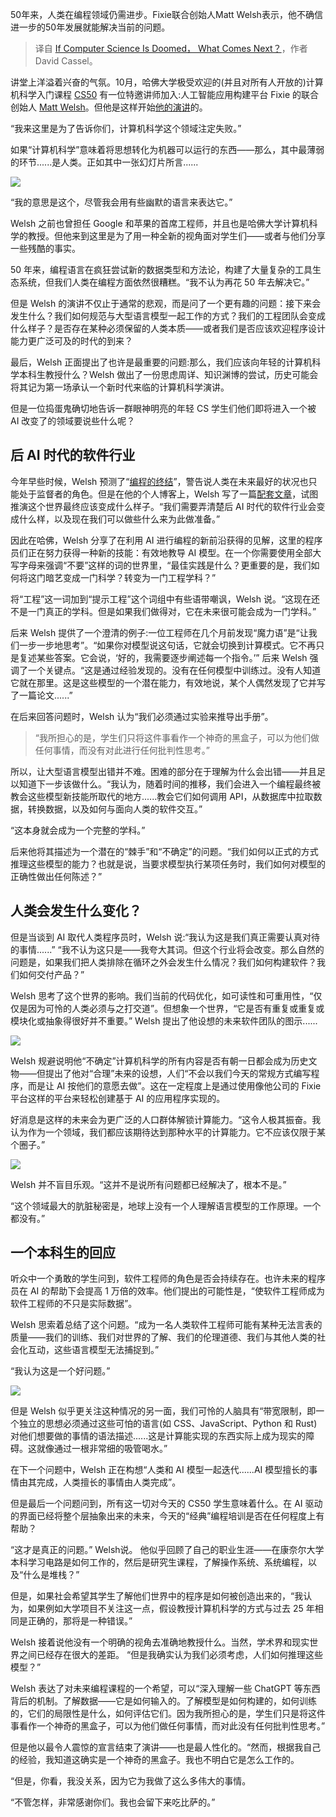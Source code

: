 <!--
title: 如果计算机科学命数已定，接下来会发生什么？
cover: https://cdn.thenewstack.io/media/2023/12/7d2e984b-computer-science-obituary-slide-matt-welsh-guest-lecture-for-cs50-2023.png
-->

50年来，人类在编程领域仍需进步。Fixie联合创始人Matt Welsh表示，他不确信进一步的50年发展就能解决当前的问题。

> 译自 [If Computer Science Is Doomed， What Comes Next？](https://thenewstack.io/if-computer-science-is-doomed-what-comes-next/)，作者 David Cassel。

讲堂上洋溢着兴奋的气氛。10月，哈佛大学极受欢迎的(并且对所有人开放的)计算机科学入门课程 [CS50](https://pll.harvard.edu/course/cs50-introduction-computer-science) 有一位特邀讲师加入:人工智能应用构建平台 Fixie 的联合创始人 [Matt Welsh](https://www.linkedin.com/in/welsh-matt/)。但他是这样开始[他的演讲](https://www.youtube.com/watch？v=JhCl-GeT4jw)的。

“我来这里是为了告诉你们，计算机科学这个领域注定失败。”

如果“计算机科学”意味着将思想转化为机器可以运行的东西——那么，其中最薄弱的环节......是人类。正如其中一张幻灯片所言......

![](https://cdn.thenewstack.io/media/2023/12/c15124e8-screenshot-of-matt-welsh-slide-from-cs50-presentation-2023-cs-is-doomed.png)

“我的意思是这个，尽管我会用有些幽默的语言来表达它。”

Welsh 之前也曾担任 Google 和苹果的首席工程师，并且也是哈佛大学计算机科学的教授。但他来到这里是为了用一种全新的视角面对学生们——或者与他们分享一些残酷的事实。

50 年来，编程语言在疯狂尝试新的数据类型和方法论，构建了大量复杂的工具生态系统，但我们人类在编程方面依然很糟糕。“我不认为再花 50 年去解决它。”

但是 Welsh 的演讲不仅止于通常的悲观，而是问了一个更有趣的问题：接下来会发生什么？我们如何规范与大型语言模型一起工作的方式？我们的工程团队会变成什么样子？是否存在某种必须保留的人类本质——或者我们是否应该欢迎程序设计能力更广泛可及的时代的到来？

最后，Welsh 正面提出了也许是最重要的问题:那么，我们应该向年轻的计算机科学本科生教授什么？Welsh 做出了一份思虑周详、知识渊博的尝试，历史可能会将其记为第一场承认一个新时代来临的计算机科学演讲。

但是一位捣蛋鬼确切地告诉一群眼神明亮的年轻 CS 学生们他们即将进入一个被 AI 改变了的领域要说些什么呢？

## 后 AI 时代的软件行业

今年早些时候，Welsh 预测了“[编程的终结](https://thenewstack.io/coding-sucks-anyway-matt-welsh-on-the-end-of-programming/)”，警告说人类在未来最好的状况也只能处于监督者的角色。但是在他的个人博客上，Welsh 写了一篇[配套文章](https://mdwdotla.medium.com/hey-lets-fire-all-the-devs-and-replace-them-with-ai-8a0c3011d12)，试图推演这个世界最终应该变成什么样子。“我们需要弄清楚后 AI 时代的软件行业会变成什么样，以及现在我们可以做些什么来为此做准备。”

因此在哈佛，Welsh 分享了在利用 AI 进行编程的新前沿获得的见解，这里的程序员们正在努力获得一种新的技能：有效地教导 AI 模型。在一个你需要使用全部大写字母来强调“不要”这样的词的世界里，“最佳实践是什么？更重要的是，我们如何将这门暗艺变成一门科学？转变为一门工程学科？”

将“工程”这一词加到“提示工程”这个词组中有些语带嘲讽，Welsh 说。“这现在还不是一门真正的学科。但是如果我们做得对，它在未来很可能会成为一门学科。”

后来 Welsh 提供了一个澄清的例子:一位工程师在几个月前发现“魔力语”是“让我们一步一步地思考”。“如果你对模型说这句话，它就会切换到计算模式。它不再只是复述某些答案。它会说，‘好的，我需要逐步阐述每一个指令。’” 后来 Welsh 强调了一个关键点。“这是通过经验发现的。没有在任何模型中训练过。没有人知道它就在那里。这是这些模型的一个潜在能力，有效地说，某个人偶然发现了它并写了一篇论文......”

在后来回答问题时，Welsh 认为“我们必须通过实验来推导出手册”。

> “我所担心的是，学生们只将这件事看作一个神奇的黑盒子，可以为他们做任何事情，而没有对此进行任何批判性思考。”

所以，让大型语言模型出错并不难。困难的部分在于理解为什么会出错——并且足以知道下一步该做什么。“我认为，随着时间的推移，我们会进入一个编程最终被教会这些模型新技能所取代的地方......教会它们如何调用 API，从数据库中拉取数据，转换数据，以及如何与面向人类的软件交互。”

“这本身就会成为一个完整的学科。”

后来他将其描述为一个潜在的“棘手”和“不确定”的问题。“我们如何以正式的方式推理这些模型的能力？也就是说，当要求模型执行某项任务时，我们如何对模型的正确性做出任何陈述？”

## 人类会发生什么变化？

但是当谈到 AI 取代人类程序员时，Welsh 说:“我认为这是我们真正需要认真对待的事情......” “我不认为这只是——我夸大其词。但这个行业将会改变。那么自然的问题是，如果我们把人类排除在循环之外会发生什么情况？我们如何构建软件？我们如何交付产品？”

Welsh 思考了这个世界的影响。我们当前的代码优化，如可读性和可重用性，“仅仅是因为可怜的人类必须与之打交道”。但想象一个世界，“它是否有重复或重复或模块化或抽象得很好并不重要。” Welsh 提出了他设想的未来软件团队的图示......

![](https://cdn.thenewstack.io/media/2023/12/c42ac903-software-team-of-the-future-slide-by-matt-welsh-guest-lecture-for-cs50-2023.png)

Welsh 规避说明他“不确定”计算机科学的所有内容是否有朝一日都会成为历史文物——但提出了他对“合理”未来的设想，人们“不会以我们今天的常规方式编写程序，而是让 AI 按他们的意愿去做”。这在一定程度上是通过使用像他公司的 Fixie 平台这样的平台来轻松创建基于 AI 的应用程序实现的。

好消息是这样的未来会为更广泛的人口群体解锁计算能力。“这令人极其振奋。我认为作为一个领域，我们都应该期待达到那种水平的计算能力。它不应该仅限于某个圈子。”

![](https://cdn.thenewstack.io/media/2023/12/40368fff-matt-welsh-guest-lecture-for-cs50-2023-silver-lining-programming-sucks-anyway.png)

Welsh 并不盲目乐观。“这并不是说所有问题都已经解决了，根本不是。”

“这个领域最大的肮脏秘密是，地球上没有一个人理解语言模型的工作原理。一个都没有。”

## 一个本科生的回应

听众中一个勇敢的学生问到，软件工程师的角色是否会持续存在。也许未来的程序员在 AI 的帮助下会提高 1 万倍的效率。他们提出的可能性是，“使软件工程师成为软件工程师的不只是实际数据”。

Welsh 思索着总结了这个问题。“成为一名人类软件工程师可能有某种无法言表的质量——我们的训练、我们对世界的了解、我们的伦理道德、我们与其他人类的社会化互动，这些语言模型无法捕捉到。”

“我认为这是一个好问题。”

![](https://cdn.thenewstack.io/media/2023/12/27c32891-screenshot-from-matt-welsh-guest-lecture-for-cs50-2023-dawn-of-computing.png)

但是 Welsh 似乎更关注这种情况的另一面，我们可怜的人脑具有“带宽限制，即一个独立的思想必须通过这些可怕的语言(如 CSS、JavaScript、Python 和 Rust)对他们想要做的事情的语法描述......这是计算能实现的东西实际上成为现实的障碍。这就像通过一根非常细的吸管喝水。”

在下一个问题中，Welsh 正在构想“人类和 AI 模型一起迭代......AI 模型擅长的事情由其完成，人类擅长的事情由人类完成”。

但是最后一个问题问到，所有这一切对今天的 CS50 学生意味着什么。在 AI 驱动的界面已经将整个层抽象出来的未来，今天的“经典”编程培训是否在任何程度上有帮助？

“这才是真正的问题。” Welsh说。 他似乎回顾了自己的职业生涯——在康奈尔大学本科学习电路是如何工作的，然后是研究生课程，了解操作系统、系统编程，以及“什么是堆栈？”

但是，如果社会希望其学生了解他们世界中的程序是如何被创造出来的，“我认为，如果例如大学项目不关注这一点，假设教授计算机科学的方式与过去 25 年相同是正确的，那将是一种错误。”

Welsh 接着说他没有一个明确的视角去准确地教授什么。当然，学术界和现实世界之间已经存在很大的差距。 “但是我确实认为我们必须考虑，人们如何推理这些模型？”

Welsh 表达了对未来编程课程的一个希望，可以“深入理解一些 ChatGPT 等东西背后的机制。了解数据——它是如何输入的。了解模型是如何构建的，如何训练的，它们的局限性是什么，如何评估它们。因为我所担心的是，学生们只是将这件事看作一个神奇的黑盒子，可以为他们做任何事情，而对此没有任何批判性思考。”

但是他以最令人震惊的宣言结束了演讲——也是最人性化的。“然而，根据我自己的经验，我知道这确实是一个神奇的黑盒子。我也不明白它是怎么工作的。

“但是，你看，我没关系，因为它为我做了这么多伟大的事情。

“不管怎样，非常感谢你们。我也会留下来吃比萨的。”
